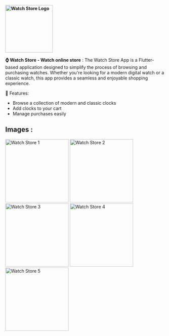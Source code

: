 **<img src="https://github.com/user-attachments/assets/eec9e867-1479-4341-8f8b-b2ef2828565e" alt="Watch Store Logo" width="150"/>**

**⌚ Watch Store - Watch online store** :
The Watch Store App is a Flutter-based application designed to simplify the process of browsing and purchasing watches. Whether you're looking for a modern digital watch or a classic watch, this app provides a seamless and enjoyable shopping experience.

 🚀 Features:
- Browse a collection of modern and classic clocks
- Add clocks to your cart
- Manage purchases easily

## Images :

<img src="https://github.com/user-attachments/assets/325c5c80-7971-4fb1-8333-91423c519306" alt="Watch Store 1" width="200" />  
<img src="https://github.com/user-attachments/assets/4bdf7163-0d9a-4805-bdee-67125586e8a2" alt="Watch Store 2" width="200" />  
<img src="https://github.com/user-attachments/assets/66fc8e44-72e8-4bef-a42a-a378dbdf783e" alt="Watch Store 3" width="200" />
<img src="https://github.com/user-attachments/assets/6aebfce8-c985-4d2c-8a36-c583510e248c" alt="Watch Store 4" width="200" />
<img src="https://github.com/user-attachments/assets/362027e7-d6d7-42ea-b09e-bd43ef159072" alt="Watch Store 5" width="200" />
